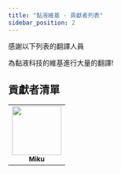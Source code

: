 ```yaml
---
title: "黏液維基 - 貢獻者列表"
sidebar_position: 2
---
```


感謝以下列表的翻譯人員

為黏液科技的維基進行大量的翻譯!

## 貢獻者清單

<!-- ALL-CONTRIBUTORS-LIST:START - Do not remove or modify this section -->
<!-- prettier-ignore-start -->
<!-- markdownlint-disable -->
<table>
  <tr>
    <td align="center"><a href="https://github.com/xMikux"><img src="https://avatars.githubusercontent.com/u/26039249?v=4" width="100px;" alt=""/><br /><sub><b>Miku</b></sub></a></td>
  </tr>
</table>

<!-- markdownlint-restore -->
<!-- prettier-ignore-end -->

<!-- ALL-CONTRIBUTORS-LIST:END -->
